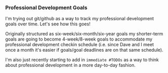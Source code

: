 ### Professional Development Goals

I'm trying out git/github as a way to track my professional development goals over time.  Let's see how this goes!

Originally structured as six-week/six-month/six-year goals my shorter-term goals are going to become 4-week/8-week goals to accommodate my professional development checkin schedule (i.e. since Dave and I meet once a month it's easier if goals/goal deadlines are on that same schedule).

I'm also just recently starting to add in `immediate #TODOs` as a way to think about professional development in a more day-to-day fashion.

